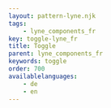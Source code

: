 ```yaml
---
layout: pattern-lyne.njk
tags: 
    - lyne_components_fr
key: toggle-lyne_fr
title: Toggle
parent: lyne_components_fr
keywords: toggle
order: 700
availablelanguages: 
    - de
    - en
---
```

